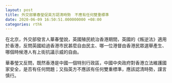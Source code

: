 ```yaml
---
layout: post
title: 外交部華春瑩促英方認清時勢　不應有任何雙重標準
date: 2020-06-09 16:50:51.000000000 +08:00
categories: rthk
---
```


在北京，外交部發言人華春瑩說，英國殖民統治香港期間，英國的《叛逆法》適用於香港，反問英國給過香港市民甚麼自由民主、哪一位港督由香港民眾選舉產生、哪個時候港人有上街抗議示威的自由。

華春瑩又反問，既然香港是中國一個特別行政區，中國中央政府對香港立法維護國家安全，是否有任何問題；又指英方不應該有任何雙重標準，應該認清時勢，謹言慎行。
